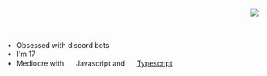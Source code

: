 # 
<div>
<img src='https://media.discordapp.net/attachments/1075870936106029096/1100073793604562944/W96z.jpg' align="right"  />
<br/>
<br/>
<br/>

- Obsessed with discord bots
- I'm 17
- Mediocre with <img src="https://cdn.discordapp.com/emojis/1100077227368009859" width="16" height="16" /> Javascript and  <img src="https://cdn.discordapp.com/emojis/1100077201371709480" width="16" height="16" > [Typescript](https://www.typescriptlang.org/)

</div>